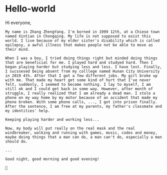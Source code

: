 # Hello-world

Hi everyone,

    My name is Zhang ZhengYang. I'm borned in 1999 12th, at a Chiese town named Xintian in Chongqing. My life is not supposed to exist this world. I live because of my elder sister's disability which is called epilepsy, a awful illness that makes people not be able to move as their mind. 
    
    When I was a boy, I tried doing things right but minded doing things that are beneficial for me. I played hard and studyed hard. Then I began playing harder but studying less and less. I have lost. Finally, I sucssesed being absent from my colllege named Hunan City University in 2019 4th. After that I got a few different jobs. My girl broke up with me. That made my heart get some kind of hurt that I've never felt, suddenly, I seemed to become nothing. I lay to myself, I am still ok and I could get back in some way. However, after month of struggle, I really realized that I am already a dead man. I stole a phone on my way home by my motor because of an accident that made my phone broken. With some phone calls, ..., I got into prison finally. After the sentence, I am free at my parents, my father's classmate and my identities' help. 
    
    Keeping playing harder and working less...
    
    Now, my body will put really on the real mask and the real windbreaker, walking and running with games, music, codes and money, maybe doing things that a man can do, a man can't do, especially a man should do.
    
    ...
    
    Good night, good morning and good evening!
    
    🙂
